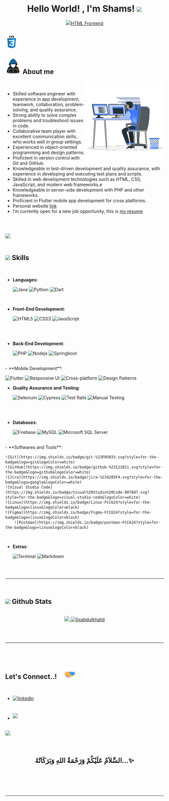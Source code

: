 
<h1 align="center"><b>Hello World! , I'm Shams! </b><img src="https://media.giphy.com/media/hvRJCLFzcasrR4ia7z/giphy.gif" width="35"></h1>

<p align="center">
  <a href="https://github.com/DenverCoder1/readme-typing-svg"><img src="https://readme-typing-svg.herokuapp.com?font=Time+New+Roman&color=cyan&size=25&center=true&vCenter=true&width=600&height=100&lines=Assalamu+O+Alaikum+Warahmatullah..&hearts;++;Self-taught+Front-End+Developer,;Computer+Science+Student,;CTF+Newbie,;Active+Learner/Researcher,;Love+to+learn+new+stuffs..<3">HTML Frontend</a>
</p>


<br>
<a href="https://www.w3schools.com/css/" target="_blank" rel="noreferrer"> <img src="https://raw.githubusercontent.com/devicons/devicon/master/icons/css3/css3-original-wordmark.svg" alt="css3" width="40" height="40"/> </a>


	
## <picture><img src = "https://github.com/0xAbdulKhalid/0xAbdulKhalid/raw/main/assets/mdImages/about_me.gif" width = 50px></picture> **About me**

<picture> <img align="right" src="https://github.com/0xAbdulKhalid/0xAbdulKhalid/raw/main/assets/mdImages/Right_Side.gif" width = 250px></picture>

<br>

- Skilled software engineer with experience in app development, teamwork, collaboration, problem-solving, and quality assurance.
- Strong ability to solve complex problems and troubleshoot issues in code.
- Collaborative team player with excellent communication skills, who works well in group settings.
- Experienced in object-oriented programming and design patterns.
- Proficient in version control with Git and GitHub.
- Knowledgeable in test-driven development and quality assurance, with experience in developing and executing test plans and scripts.
- Skilled in web development technologies such as HTML, CSS, JavaScript, and modern web frameworks.e
- Knowledgeable in server-side development with PHP and other frameworks.
- Proficient in Flutter mobile app development for cross platforms.
- Personal website [link](https://shams-portfolio.000webhostapp.com/)
- I’m currently open for a new job opportunity, this is [my resume](https://drive.google.com/file/d/19w_lp0rBTKb8vIx5NsBDN-FSh6NdMk8N/view)

<br><br>

<img src="https://user-images.githubusercontent.com/73097560/115834477-dbab4500-a447-11eb-908a-139a6edaec5c.gif"><br><br>

## <img src="https://media2.giphy.com/media/QssGEmpkyEOhBCb7e1/giphy.gif?cid=ecf05e47a0n3gi1bfqntqmob8g9aid1oyj2wr3ds3mg700bl&rid=giphy.gif" width ="25"><b> Skills</b>
<br>

<p align="center">

- **Languages**:
    
    ![Java](https://img.shields.io/badge/Java%20-%2300599C.svg?style=for-the-badge&logo=c%2B%2B&logoColor=white)
    ![Python](https://img.shields.io/badge/Python%20-%2314354C.svg?style=for-the-badge&logo=python&logoColor=white)
    ![Dart](https://img.shields.io/badge/Dart%20-%2300599C.svg?style=for-the-badge&logo=c%2B%2B&logoColor=white)



<br>   
    
- **Front-End Development**:

   ![HTML5](https://img.shields.io/badge/HTML5%20-%23E34F26.svg?style=for-the-badge&logo=html5&logoColor=white)
   ![CSS3](https://img.shields.io/badge/CSS%20-%231572B6.svg?style=for-the-badge&logo=css3&logoColor=white)
   ![JavaScript](https://img.shields.io/badge/JavaScript%20-%23F7DF1E.svg?style=for-the-badge&logo=javascript&logoColor=black)

<br>
<br>   
    
- **Back-End Development**:

  ![PHP](https://img.shields.io/badge/PHP%20-%2300599C.svg?style=for-the-badge&logo=c%2B%2B&logoColor=white)
  ![Nodejs](https://img.shields.io/badge/Nodejs%20-%231572B6.svg?style=for-the-badge&logo=css3&logoColor=white)
  ![Springboot](https://img.shields.io/badge/Springboot%20-%23F7DF1E.svg?style=for-the-badge&logo=javascript&logoColor=black)

<br>
- **Mobile Development**:

  ![Flutter](https://img.shields.io/badge/Flutter%20-%23327FC7.svg?style=for-the-badge&logo=github&logoColor=white)
  ![Responsive UI](https://img.shields.io/badge/Responsive-UI%20-%23327FC7.svg?style=for-the-badge&logo=github&logoColor=white)
  ![Cross-platform](https://img.shields.io/badge/Cross-platform%20-%23327FC7.svg?style=for-the-badge&logo=github&logoColor=white) 
  ![Design Patterns](https://img.shields.io/badge/design%20patterns20%-%23327FC7.svg?style=for-the-badge&logo=github&logoColor=white) 
<br>

- **Quality Assurance and Testing**:

    ![Selenium](https://img.shields.io/badge/selenium%20-%23327FC7.svg?style=for-the-badge&logo=github&logoColor=white)
    ![Cypress](https://img.shields.io/badge/Cypress%20-%23327FC7.svg?style=for-the-badge&logo=github&logoColor=white)
    ![Test Rails](https://img.shields.io/badge/Test%20Rails%20-%23327FC7.svg?style=for-the-badge&logo=github&logoColor=white) 
    ![Manual Testing](https://img.shields.io/badge/Manual%20Testing%20-%23327FC7.svg?style=for-the-badge&logo=github&logoColor=white) 

<br>


<br>

- **Databases**:

    ![Firebase](https://img.shields.io/badge/Firebase%20-%23327FC7.svg?style=for-the-badge&logo=github&logoColor=white)
    ![MySQL](https://img.shields.io/badge/MySQL%20-%23327FC7.svg?style=for-the-badge&logo=github&logoColor=white)
    ![Microsoft SQL Server](https://img.shields.io/badge/Microsoft%20SQL%20Server%20-%23327FC7.svg?style=for-the-badge&logo=github&logoColor=white) 


<br>
- **Softwares and Tools**:

    ![Git](https://img.shields.io/badge/git-%23F05033.svg?style=for-the-badge&logo=git&logoColor=white)
    ![GitHub](https://img.shields.io/badge/github-%23121011.svg?style=for-the-badge&logo=github&logoColor=white)
    ![Jira](https://img.shields.io/badge/jira-%234285F4.svg?style=for-the-badge&logo=google&logoColor=white)
    ![Visual Studio Code](https://img.shields.io/badge/Visual%20Studio%20Code-0078d7.svg?style=for-the-badge&logo=visual-studio-code&logoColor=white)
    ![Linux](https://img.shields.io/badge/Linux-FCC624?style=for-the-badge&logo=linux&logoColor=black) 
    ![Figma](https://img.shields.io/badge/Figma-FCC624?style=for-the-badge&logo=linux&logoColor=black) 
        ![Postman](https://img.shields.io/badge/postman-FCC624?style=for-the-badge&logo=linux&logoColor=black) 
<br>

- **Extras**:

    ![Terminal](https://img.shields.io/badge/Terminal-%23054020?style=for-the-badge&logo=gnu-bash&logoColor=white)
    ![Markdown](https://img.shields.io/badge/markdown-%23000000.svg?style=for-the-badge&logo=markdown&logoColor=white)   


</p>

<br>
<br>

-----

<br>


## <img src="https://media.giphy.com/media/iY8CRBdQXODJSCERIr/giphy.gif" width="35"><b> Github Stats </b>
<br>

<div align="center">

<a href="https://github.com/0xabdulkhalid/">
  <img src="https://github-readme-stats.vercel.app/api?username=0xabdulkhalid&include_all_commits=true&count_private=true&show_icons=true&line_height=20&title_color=7A7ADB&icon_color=2234AE&text_color=D3D3D3&bg_color=0,000000,130F40" width="450"/>
  <img src="https://github-readme-stats.vercel.app/api/top-langs?username=0xabdulkhalid&show_icons=true&locale=en&layout=compact&line_height=20&title_color=7A7ADB&icon_color=2234AE&text_color=D3D3D3&bg_color=0,000000,130F40" width="375"  alt="0xabdulkhalid"/>

</a>
</div>

<br>
<br>
<br>

-----

<br>
<br>

## <b> Let's Connect..!</b><img src="https://github.com/0xAbdulKhalid/0xAbdulKhalid/raw/main/assets/mdImages/handshake.gif" width ="80">
<br>
<div align='left'>

<ul>

<li>
<a href="https://www.linkedin.com/in/shams-salman-29159a207/" target="_blank">
<img src="https://img.shields.io/badge/linkedin:  shamssalman-%2300acee.svg?color=405DE6&style=for-the-badge&logo=linkedin&logoColor=white" alt=linkedin style="margin-bottom: 5px;"/>
</a>
</li>

<br>


<br>

<li>
<a href="mailto:shamssami21@gmail.com" target="_blank">
<img src="https://img.shields.io/badge/gmail:  shamssalman-%23EA4335.svg?style=for-the-badge&logo=gmail&logoColor=white" t=mail style="margin-bottom: 5px;" />
</a>
</li>
	
</ul>
</div>

<br>
<img src="https://user-images.githubusercontent.com/73097560/115834477-dbab4500-a447-11eb-908a-139a6edaec5c.gif">
<br>
<br>
<br>

<div align='center'>

## <b>السَّلاَمُ عَلَيْكُمْ وَرَحْمَةُ اللهِ وَبَرَكَاتُهُ...✨</b>

</div>
<br>
<br>
<br>
<br>

---

<br>
